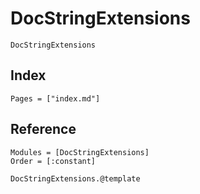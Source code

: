 # DocStringExtensions

```@docs
DocStringExtensions
```

## Index

```@index
Pages = ["index.md"]
```

## Reference

```@autodocs
Modules = [DocStringExtensions]
Order = [:constant]
```

```@docs
DocStringExtensions.@template
```
